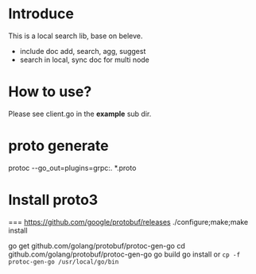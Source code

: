 # Introduce

This is a local search lib, base on beleve.
- include doc add, search, agg, suggest
- search in local, sync doc for multi node

# How to use?

Please see client.go in the **example** sub dir.

# proto generate
protoc --go_out=plugins=grpc:. *.proto

# Install proto3
===
 https://github.com/google/protobuf/releases 
./configure;make;make install

go get github.com/golang/protobuf/protoc-gen-go 
cd github.com/golang/protobuf/protoc-gen-go 
go build 
go install or `cp -f protoc-gen-go /usr/local/go/bin`